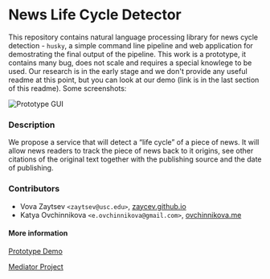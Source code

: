 News Life Cycle Detector
========================

This repository contains natural language processing library for news cycle detection - `husky`, a simple command line pipeline and web application for demostrating the final output of the pipeline. This work is a prototype, it contains many bug, does not scale and requires a special knowlege to be used. Our research is in the early stage and we don't provide any useful readme at this point, but you can look at our demo (link is in the last section of this readme). Some screenshots:

![Prototype GUI](https://raw.githubusercontent.com/MediaAnalysisTools/nlcd/dev/prototype.png)

### Description

We propose a service that will detect a “life cycle” of a piece of news. It will allow news readers to track the piece of news back to it origins, see other citations of the original text together with the publishing source and the date of publishing.

### Contributors

* Vova Zaytsev `<zaytsev@usc.edu>`, [zaycev.github.io](http://zaycev.github.io/)
* Katya Ovchinnikova `<e.ovchinnikova@gmail.com>`, [ovchinnikova.me](http://ovchinnikova.me/)

#### More information

[Prototype Demo](mediaanalysistools.github.io/app.html)

[Mediator Project](mediaanalysistools.github.io)
